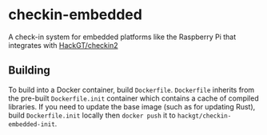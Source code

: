# checkin-embedded
A check-in system for embedded platforms like the Raspberry Pi that integrates with [HackGT/checkin2](https://github.com/HackGT/checkin2)

## Building
To build into a Docker container, build `Dockerfile`. `Dockerfile` inherits from the pre-built `Dockerfile.init` container which contains a cache of compiled libraries. If you need to update the base image (such as for updating Rust), build `Dockerfile.init` locally then `docker push` it to `hackgt/checkin-embedded-init`.